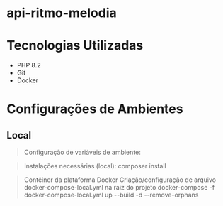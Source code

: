 # api-ritmo-melodia

# Tecnologias Utilizadas

- PHP 8.2
- Git
- Docker

# Configurações de Ambientes

## Local

> Configuração de variáveis de ambiente:

> Instalações necessárias (local):
> composer install

> Contêiner da plataforma Docker
> Criação/configuração de arquivo docker-compose-local.yml na raiz do projeto
> docker-compose -f docker-compose-local.yml up --build -d --remove-orphans
